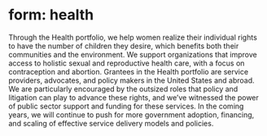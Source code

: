 # form: health

Through the Health portfolio, we help women realize their individual rights to have the number of children they desire, which benefits both their communities and the environment. We support organizations that improve access to holistic sexual and reproductive health care, with a focus on contraception and abortion. Grantees in the Health portfolio are service providers, advocates, and policy makers in the United States and abroad. We are particularly encouraged by the outsized roles that policy and litigation can play to advance these rights, and we’ve witnessed the power of public sector support and funding for these services. In the coming years, we will continue to push for more government adoption, financing, and scaling of effective service delivery models and policies.
